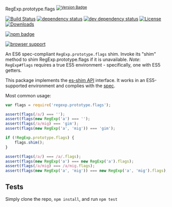 RegExp.prototype.flags <sup>[![Version Badge][npm-version-svg]][package-url]</sup>

[![Build Status][travis-svg]][travis-url]
[![dependency status][deps-svg]][deps-url]
[![dev dependency status][dev-deps-svg]][dev-deps-url]
[![License][license-image]][license-url]
[![Downloads][downloads-image]][downloads-url]

[![npm badge][npm-badge-png]][package-url]

[![browser support][testling-svg]][testling-url]

An ES6 spec-compliant `RegExp.prototype.flags` shim. Invoke its "shim" method to shim RegExp.prototype.flags if it is
unavailable.
*Note*: `RegExp#flags` requires a true ES5 environment - specifically, one with ES5 getters.

This package implements the [es-shim API](https://github.com/es-shims/api) interface. It works in an ES5-supported
environment and complies with
the [spec](http://www.ecma-international.org/ecma-262/6.0/#sec-get-regexp.prototype.flags).

Most common usage:

```js
var flags = require('regexp.prototype.flags');

assert(flags(/a/) === '');
assert(flags(new RegExp('a') === '');
assert(flags(/a/mig) === 'gim');
assert(flags(new RegExp('a', 'mig')) === 'gim');

if (!RegExp.prototype.flags) {
	flags.shim();
}

assert(flags(/a/) === /a/.flags);
assert(flags(new RegExp('a') === new RegExp('a').flags);
assert(flags(/a/mig) === /a/mig.flags);
assert(flags(new RegExp('a', 'mig')) === new RegExp('a', 'mig').flags);
```

## Tests

Simply clone the repo, `npm install`, and run `npm test`

[package-url]: https://npmjs.com/package/regexp.prototype.flags

[npm-version-svg]: http://versionbadg.es/es-shims/RegExp.prototype.flags.svg

[travis-svg]: https://travis-ci.org/es-shims/RegExp.prototype.flags.svg

[travis-url]: https://travis-ci.org/es-shims/RegExp.prototype.flags

[deps-svg]: https://david-dm.org/es-shims/RegExp.prototype.flags.svg

[deps-url]: https://david-dm.org/es-shims/RegExp.prototype.flags

[dev-deps-svg]: https://david-dm.org/es-shims/RegExp.prototype.flags/dev-status.svg

[dev-deps-url]: https://david-dm.org/es-shims/RegExp.prototype.flags#info=devDependencies

[testling-svg]: https://ci.testling.com/es-shims/RegExp.prototype.flags.png

[testling-url]: https://ci.testling.com/es-shims/RegExp.prototype.flags

[npm-badge-png]: https://nodei.co/npm/regexp.prototype.flags.png?downloads=true&stars=true

[license-image]: http://img.shields.io/npm/l/regexp.prototype.flags.svg

[license-url]: LICENSE

[downloads-image]: http://img.shields.io/npm/dm/regexp.prototype.flags.svg

[downloads-url]: http://npm-stat.com/charts.html?package=regexp.prototype.flags
